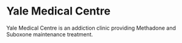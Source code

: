 # Yale Medical Centre

Yale Medical Centre is an addiction clinic providing Methadone and Suboxone maintenance treatment.

